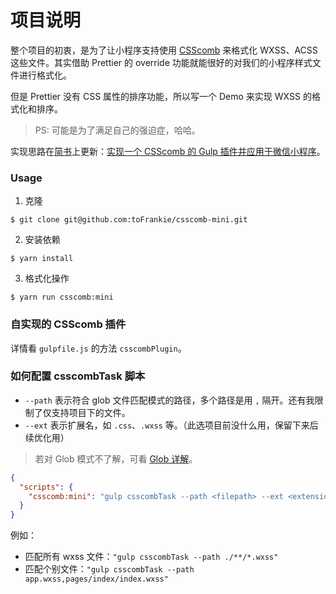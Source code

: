 # 项目说明

整个项目的初衷，是为了让小程序支持使用 [CSScomb](https://github.com/csscomb/csscomb.js) 来格式化 WXSS、ACSS 这些文件。其实借助 Prettier 的 override 功能就能很好的对我们的小程序样式文件进行格式化。

但是 Prettier 没有 CSS 属性的排序功能，所以写一个 Demo 来实现 WXSS 的格式化和排序。

> PS: 可能是为了满足自己的强迫症，哈哈。

实现思路在[简书](https://www.jianshu.com/u/f4dac74bd955)上更新：[实现一个 CSScomb 的 Gulp 插件并应用于微信小程序](https://www.jianshu.com/p/7c3ce9be7341)。

### Usage

1. 克隆

```shell
$ git clone git@github.com:toFrankie/csscomb-mini.git
```

2. 安装依赖

```shell
$ yarn install
```

3. 格式化操作

```shell
$ yarn run csscomb:mini
```

### 自实现的 CSScomb 插件

详情看 `gulpfile.js` 的方法 `csscombPlugin`。

### 如何配置 csscombTask 脚本

- `--path` 表示符合 glob 文件匹配模式的路径，多个路径是用 `,` 隔开。还有我限制了仅支持项目下的文件。
- `--ext` 表示扩展名，如 `.css`、`.wxss` 等。（此选项目前没什么用，保留下来后续优化用）

> 若对 Glob 模式不了解，可看 [Glob 详解](https://www.gulpjs.com.cn/docs/getting-started/explaining-globs/#glob-详解)。

```json
{
  "scripts": {
    "csscomb:mini": "gulp csscombTask --path <filepath> --ext <extension>"
  }
}
```

例如：

- 匹配所有 wxss 文件：`"gulp csscombTask --path ./**/*.wxss"`
- 匹配个别文件：`"gulp csscombTask --path app.wxss,pages/index/index.wxss"`
